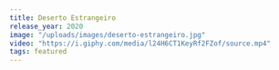 ```yaml
---
title: Deserto Estrangeiro
release_year: 2020
image: "/uploads/images/deserto-estrangeiro.jpg"
video: "https://i.giphy.com/media/l24H6CT1KeyRf2FZof/source.mp4"
tags: featured
---
```

